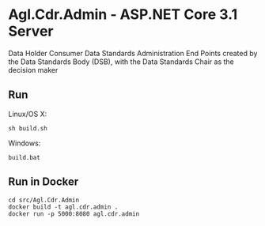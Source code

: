 # Agl.Cdr.Admin - ASP.NET Core 3.1 Server

Data Holder Consumer Data Standards Administration End Points created by the Data Standards Body (DSB), with the Data Standards Chair as the decision maker

## Run

Linux/OS X:

```
sh build.sh
```

Windows:

```
build.bat
```
## Run in Docker

```
cd src/Agl.Cdr.Admin
docker build -t agl.cdr.admin .
docker run -p 5000:8080 agl.cdr.admin
```
